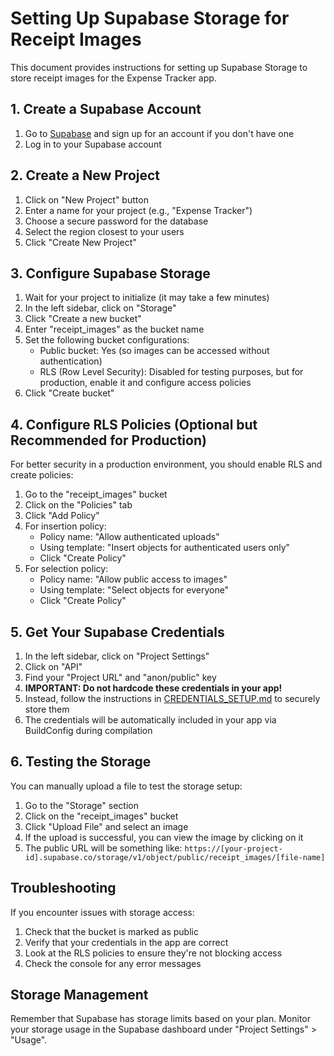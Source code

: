 # Setting Up Supabase Storage for Receipt Images

This document provides instructions for setting up Supabase Storage to store receipt images for the Expense Tracker app.

## 1. Create a Supabase Account

1. Go to [Supabase](https://supabase.com/) and sign up for an account if you don't have one
2. Log in to your Supabase account

## 2. Create a New Project

1. Click on "New Project" button
2. Enter a name for your project (e.g., "Expense Tracker")
3. Choose a secure password for the database
4. Select the region closest to your users
5. Click "Create New Project"

## 3. Configure Supabase Storage

1. Wait for your project to initialize (it may take a few minutes)
2. In the left sidebar, click on "Storage"
3. Click "Create a new bucket"
4. Enter "receipt_images" as the bucket name
5. Set the following bucket configurations:
   - Public bucket: Yes (so images can be accessed without authentication)
   - RLS (Row Level Security): Disabled for testing purposes, but for production, enable it and configure access policies
6. Click "Create bucket"

## 4. Configure RLS Policies (Optional but Recommended for Production)

For better security in a production environment, you should enable RLS and create policies:

1. Go to the "receipt_images" bucket
2. Click on the "Policies" tab
3. Click "Add Policy"
4. For insertion policy:
   - Policy name: "Allow authenticated uploads"
   - Using template: "Insert objects for authenticated users only"
   - Click "Create Policy"
5. For selection policy:
   - Policy name: "Allow public access to images"
   - Using template: "Select objects for everyone"
   - Click "Create Policy"

## 5. Get Your Supabase Credentials

1. In the left sidebar, click on "Project Settings"
2. Click on "API"
3. Find your "Project URL" and "anon/public" key
4. **IMPORTANT: Do not hardcode these credentials in your app!**
5. Instead, follow the instructions in [CREDENTIALS_SETUP.md](./CREDENTIALS_SETUP.md) to securely store them
6. The credentials will be automatically included in your app via BuildConfig during compilation

## 6. Testing the Storage

You can manually upload a file to test the storage setup:

1. Go to the "Storage" section
2. Click on the "receipt_images" bucket
3. Click "Upload File" and select an image
4. If the upload is successful, you can view the image by clicking on it
5. The public URL will be something like: `https://[your-project-id].supabase.co/storage/v1/object/public/receipt_images/[file-name]`

## Troubleshooting

If you encounter issues with storage access:

1. Check that the bucket is marked as public
2. Verify that your credentials in the app are correct
3. Look at the RLS policies to ensure they're not blocking access
4. Check the console for any error messages

## Storage Management

Remember that Supabase has storage limits based on your plan. Monitor your storage usage in the Supabase dashboard under "Project Settings" > "Usage".
